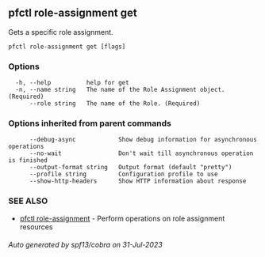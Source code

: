 ## pfctl role-assignment get

Gets a specific role assignment.

```
pfctl role-assignment get [flags]
```

### Options

```
  -h, --help          help for get
  -n, --name string   The name of the Role Assignment object. (Required)
      --role string   The name of the Role. (Required)
```

### Options inherited from parent commands

```
      --debug-async            Show debug information for asynchronous operations
      --no-wait                Don't wait till asynchronous operation is finished
      --output-format string   Output format (default "pretty")
      --profile string         Configuration profile to use
      --show-http-headers      Show HTTP information about response
```

### SEE ALSO

* [pfctl role-assignment](pfctl_role-assignment.md)	 - Perform operations on role assignment resources

###### Auto generated by spf13/cobra on 31-Jul-2023
